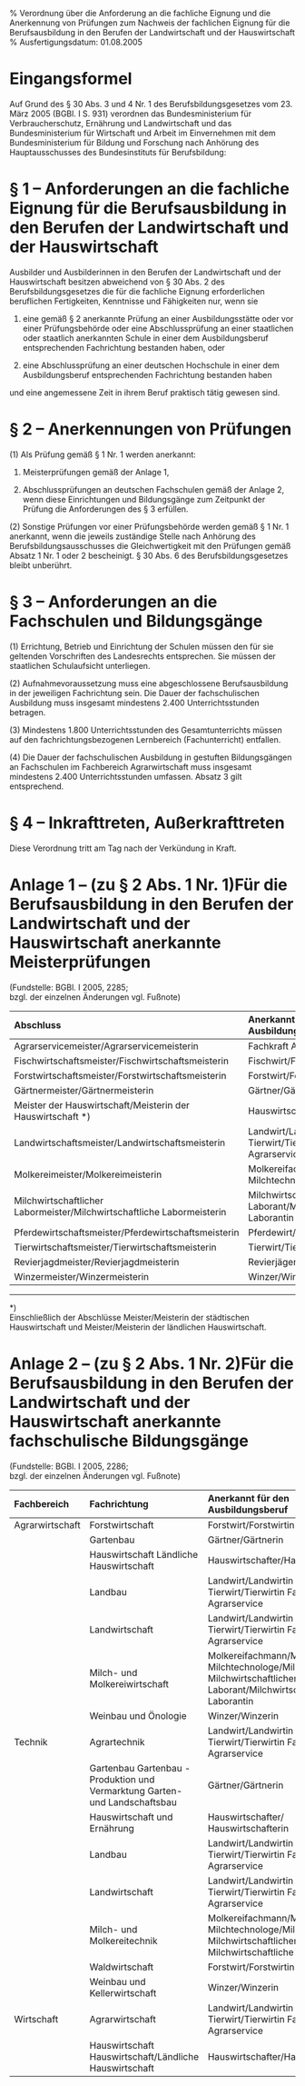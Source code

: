 % Verordnung über die Anforderung an die fachliche Eignung und die Anerkennung von Prüfungen zum Nachweis der fachlichen Eignung für die Berufsausbildung in den Berufen der Landwirtschaft und der Hauswirtschaft
% Ausfertigungsdatum: 01.08.2005
 
# Eingangsformel

Auf Grund des § 30 Abs. 3 und 4 Nr. 1 des Berufsbildungsgesetzes vom 23. März 2005 (BGBl. I S. 931) verordnen das Bundesministerium für Verbraucherschutz, Ernährung und Landwirtschaft und das Bundesministerium für Wirtschaft und Arbeit im Einvernehmen mit dem Bundesministerium für Bildung und Forschung nach Anhörung des Hauptausschusses des Bundesinstituts für Berufsbildung:

# § 1 – Anforderungen an die fachliche Eignung für die Berufsausbildung in den Berufen der Landwirtschaft und der Hauswirtschaft

Ausbilder und Ausbilderinnen in den Berufen der Landwirtschaft und der Hauswirtschaft besitzen abweichend von § 30 Abs. 2 des Berufsbildungsgesetzes die für die fachliche Eignung erforderlichen beruflichen Fertigkeiten, Kenntnisse und Fähigkeiten nur, wenn sie

1. eine gemäß § 2 anerkannte Prüfung an einer Ausbildungsstätte oder vor einer Prüfungsbehörde oder eine Abschlussprüfung an einer staatlichen oder staatlich anerkannten Schule in einer dem Ausbildungsberuf entsprechenden Fachrichtung bestanden haben, oder

2. eine Abschlussprüfung an einer deutschen Hochschule in einer dem Ausbildungsberuf entsprechenden Fachrichtung bestanden haben

und eine angemessene Zeit in ihrem Beruf praktisch tätig gewesen sind.

# § 2 – Anerkennungen von Prüfungen

(1) Als Prüfung gemäß § 1 Nr. 1 werden anerkannt:

1. Meisterprüfungen gemäß der Anlage 1,

2. Abschlussprüfungen an deutschen Fachschulen gemäß der Anlage 2, wenn diese Einrichtungen und Bildungsgänge zum Zeitpunkt der Prüfung die Anforderungen des § 3 erfüllen.

(2) Sonstige Prüfungen vor einer Prüfungsbehörde werden gemäß § 1 Nr. 1 anerkannt, wenn die jeweils zuständige Stelle nach Anhörung des Berufsbildungsausschusses die Gleichwertigkeit mit den Prüfungen gemäß Absatz 1 Nr. 1 oder 2 bescheinigt. § 30 Abs. 6 des Berufsbildungsgesetzes bleibt unberührt.

# § 3 – Anforderungen an die Fachschulen und Bildungsgänge

(1) Errichtung, Betrieb und Einrichtung der Schulen müssen den für sie geltenden Vorschriften des Landesrechts entsprechen. Sie müssen der staatlichen Schulaufsicht unterliegen.

(2) Aufnahmevoraussetzung muss eine abgeschlossene Berufsausbildung in der jeweiligen Fachrichtung sein. Die Dauer der fachschulischen Ausbildung muss insgesamt mindestens 2.400 Unterrichtsstunden betragen.

(3) Mindestens 1.800 Unterrichtsstunden des Gesamtunterrichts müssen auf den fachrichtungsbezogenen Lernbereich (Fachunterricht) entfallen.

(4) Die Dauer der fachschulischen Ausbildung in gestuften Bildungsgängen an Fachschulen im Fachbereich Agrarwirtschaft muss insgesamt mindestens 2.400 Unterrichtsstunden umfassen. Absatz 3 gilt entsprechend.

# § 4 – Inkrafttreten, Außerkrafttreten

Diese Verordnung tritt am Tag nach der Verkündung in Kraft.

# Anlage 1 – (zu § 2 Abs. 1 Nr. 1)Für die Berufsausbildung in den Berufen der Landwirtschaft und der Hauswirtschaft anerkannte Meisterprüfungen

(Fundstelle: BGBl. I 2005, 2285;  
bzgl. der einzelnen Änderungen vgl. Fußnote)

  

| Abschluss                                                              | Anerkannt für den Ausbildungsberuf                                 |
|:-----------------------------------|:-----------------------------------|
| Agrarservicemeister/Agrarservicemeisterin                              | Fachkraft Agrarservice                                             |
| Fischwirtschaftsmeister/Fischwirtschaftsmeisterin                      | Fischwirt/Fischwirtin                                              |
| Forstwirtschaftsmeister/Forstwirtschaftsmeisterin                      | Forstwirt/Forstwirtin                                              |
| Gärtnermeister/Gärtnermeisterin                                        | Gärtner/Gärtnerin                                                  |
| Meister der Hauswirtschaft/Meisterin der Hauswirtschaft \*)            | Hauswirtschafter/Hauswirtschafterin                                |
| Landwirtschaftsmeister/Landwirtschaftsmeisterin                        | Landwirt/Landwirtin Tierwirt/Tierwirtin Fachkraft Agrarservice     |
| Molkereimeister/Molkereimeisterin                                      | Molkereifachmann/Molkereifachfrau Milchtechnologe/Milchtechnologin |
| Milchwirtschaftlicher Labormeister/Milchwirtschaftliche Labormeisterin | Milchwirtschaftlicher Laborant/Milchwirtschaftliche Laborantin     |
| Pferdewirtschaftsmeister/Pferdewirtschaftsmeisterin                    | Pferdewirt/Pferdewirtin                                            |
| Tierwirtschaftsmeister/Tierwirtschaftsmeisterin                        | Tierwirt/Tierwirtin                                                |
| Revierjagdmeister/Revierjagdmeisterin                                  | Revierjäger/Revierjägerin                                          |
| Winzermeister/Winzermeisterin                                          | Winzer/Winzerin                                                    |

  
-----

\*)  
Einschließlich der Abschlüsse Meister/Meisterin der städtischen Hauswirtschaft und Meister/Meisterin der ländlichen Hauswirtschaft.

# Anlage 2 – (zu § 2 Abs. 1 Nr. 2)Für die Berufsausbildung in den Berufen der Landwirtschaft und der Hauswirtschaft anerkannte fachschulische Bildungsgänge

(Fundstelle: BGBl. I 2005, 2286;  
bzgl. der einzelnen Änderungen vgl. Fußnote)

  

| Fachbereich     | Fachrichtung                                                                | Anerkannt für den Ausbildungsberuf                                                                                                 |
|:-------------------|:-------------------|:-------------------------------|
| Agrarwirtschaft | Forstwirtschaft                                                             | Forstwirt/Forstwirtin                                                                                                              |
|                 | Gartenbau                                                                   | Gärtner/Gärtnerin                                                                                                                  |
|                 | Hauswirtschaft Ländliche Hauswirtschaft                                     | Hauswirtschafter/Hauswirtschafterin                                                                                                |
|                 | Landbau                                                                     | Landwirt/Landwirtin Tierwirt/Tierwirtin Fachkraft Agrarservice                                                                     |
|                 | Landwirtschaft                                                              | Landwirt/Landwirtin Tierwirt/Tierwirtin Fachkraft Agrarservice                                                                     |
|                 | Milch- und Molkereiwirtschaft                                               | Molkereifachmann/Molkereifachfrau Milchtechnologe/Milchtechnologin Milchwirtschaftlicher Laborant/Milchwirtschaftliche Laborantin  |
|                 | Weinbau und Önologie                                                        | Winzer/Winzerin                                                                                                                    |
| Technik         | Agrartechnik                                                                | Landwirt/Landwirtin Tierwirt/Tierwirtin Fachkraft Agrarservice                                                                     |
|                 | Gartenbau Gartenbau - Produktion und Vermarktung Garten- und Landschaftsbau | Gärtner/Gärtnerin                                                                                                                  |
|                 | Hauswirtschaft und Ernährung                                                | Hauswirtschafter/ Hauswirtschafterin                                                                                               |
|                 | Landbau                                                                     | Landwirt/Landwirtin Tierwirt/Tierwirtin Fachkraft Agrarservice                                                                     |
|                 | Landwirtschaft                                                              | Landwirt/Landwirtin Tierwirt/Tierwirtin Fachkraft Agrarservice                                                                     |
|                 | Milch- und Molkereitechnik                                                  | Molkereifachmann/Molkereifachfrau Milchtechnologe/Milchtechnologin Milchwirtschaftlicher Laborant/ Milchwirtschaftliche Laborantin |
|                 | Waldwirtschaft                                                              | Forstwirt/Forstwirtin                                                                                                              |
|                 | Weinbau und Kellerwirtschaft                                                | Winzer/Winzerin                                                                                                                    |
| Wirtschaft      | Agrarwirtschaft                                                             | Landwirt/Landwirtin Tierwirt/Tierwirtin Fachkraft Agrarservice                                                                     |
|                 | Hauswirtschaft Hauswirtschaft/Ländliche Hauswirtschaft                      | Hauswirtschafter/Hauswirtschafterin                                                                                                |
